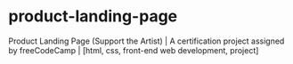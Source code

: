 # product-landing-page
Product Landing Page (Support the Artist) | A certification project assigned by freeCodeCamp | [html, css, front-end web development, project]
